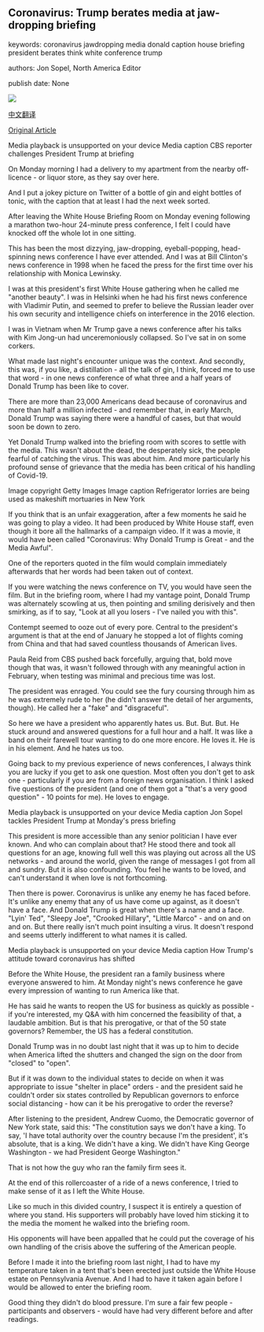 ## Coronavirus: Trump berates media at jaw-dropping briefing

keywords: coronavirus jawdropping media donald caption house briefing president berates think white conference trump

authors: Jon Sopel, North America Editor

publish date: None

![](https://ichef.bbci.co.uk/images/ic/1024x576/p089f9z0.jpg)

[中文翻译](Coronavirus%3A%20Trump%20berates%20media%20at%20jaw-dropping%20briefing_zh.md)

[Original Article](https://www.bbc.com/news/world-us-canada-52276004)

Media playback is unsupported on your device Media caption CBS reporter challenges President Trump at briefing

On Monday morning I had a delivery to my apartment from the nearby off-licence - or liquor store, as they say over here.

And I put a jokey picture on Twitter of a bottle of gin and eight bottles of tonic, with the caption that at least I had the next week sorted.

After leaving the White House Briefing Room on Monday evening following a marathon two-hour 24-minute press conference, I felt I could have knocked off the whole lot in one sitting.

This has been the most dizzying, jaw-dropping, eyeball-popping, head-spinning news conference I have ever attended. And I was at Bill Clinton's news conference in 1998 when he faced the press for the first time over his relationship with Monica Lewinsky.

I was at this president's first White House gathering when he called me "another beauty". I was in Helsinki when he had his first news conference with Vladimir Putin, and seemed to prefer to believe the Russian leader over his own security and intelligence chiefs on interference in the 2016 election.

I was in Vietnam when Mr Trump gave a news conference after his talks with Kim Jong-un had unceremoniously collapsed. So I've sat in on some corkers.

What made last night's encounter unique was the context. And secondly, this was, if you like, a distillation - all the talk of gin, I think, forced me to use that word - in one news conference of what three and a half years of Donald Trump has been like to cover.

There are more than 23,000 Americans dead because of coronavirus and more than half a million infected - and remember that, in early March, Donald Trump was saying there were a handful of cases, but that would soon be down to zero.

Yet Donald Trump walked into the briefing room with scores to settle with the media. This wasn't about the dead, the desperately sick, the people fearful of catching the virus. This was about him. And more particularly his profound sense of grievance that the media has been critical of his handling of Covid-19.

Image copyright Getty Images Image caption Refrigerator lorries are being used as makeshift mortuaries in New York

If you think that is an unfair exaggeration, after a few moments he said he was going to play a video. It had been produced by White House staff, even though it bore all the hallmarks of a campaign video. If it was a movie, it would have been called "Coronavirus: Why Donald Trump is Great - and the Media Awful".

One of the reporters quoted in the film would complain immediately afterwards that her words had been taken out of context.

If you were watching the news conference on TV, you would have seen the film. But in the briefing room, where I had my vantage point, Donald Trump was alternately scowling at us, then pointing and smiling derisively and then smirking, as if to say, "Look at all you losers - I've nailed you with this".

Contempt seemed to ooze out of every pore. Central to the president's argument is that at the end of January he stopped a lot of flights coming from China and that had saved countless thousands of American lives.

Paula Reid from CBS pushed back forcefully, arguing that, bold move though that was, it wasn't followed through with any meaningful action in February, when testing was minimal and precious time was lost.

The president was enraged. You could see the fury coursing through him as he was extremely rude to her (he didn't answer the detail of her arguments, though). He called her a "fake" and "disgraceful".

So here we have a president who apparently hates us. But. But. But. He stuck around and answered questions for a full hour and a half. It was like a band on their farewell tour wanting to do one more encore. He loves it. He is in his element. And he hates us too.

Going back to my previous experience of news conferences, I always think you are lucky if you get to ask one question. Most often you don't get to ask one - particularly if you are from a foreign news organisation. I think I asked five questions of the president (and one of them got a "that's a very good question" - 10 points for me). He loves to engage.

Media playback is unsupported on your device Media caption Jon Sopel tackles President Trump at Monday's press briefing

This president is more accessible than any senior politician I have ever known. And who can complain about that? He stood there and took all questions for an age, knowing full well this was playing out across all the US networks - and around the world, given the range of messages I got from all and sundry. But it is also confounding. You feel he wants to be loved, and can't understand it when love is not forthcoming.

Then there is power. Coronavirus is unlike any enemy he has faced before. It's unlike any enemy that any of us have come up against, as it doesn't have a face. And Donald Trump is great when there's a name and a face. "Lyin' Ted", "Sleepy Joe", "Crooked Hillary", "Little Marco" - and on and on and on. But there really isn't much point insulting a virus. It doesn't respond and seems utterly indifferent to what names it is called.

Media playback is unsupported on your device Media caption How Trump's attitude toward coronavirus has shifted

Before the White House, the president ran a family business where everyone answered to him. At Monday night's news conference he gave every impression of wanting to run America like that.

He has said he wants to reopen the US for business as quickly as possible - if you're interested, my Q&A with him concerned the feasibility of that, a laudable ambition. But is that his prerogative, or that of the 50 state governors? Remember, the US has a federal constitution.

Donald Trump was in no doubt last night that it was up to him to decide when America lifted the shutters and changed the sign on the door from "closed" to "open".

But if it was down to the individual states to decide on when it was appropriate to issue "shelter in place" orders - and the president said he couldn't order six states controlled by Republican governors to enforce social distancing - how can it be his prerogative to order the reverse?

After listening to the president, Andrew Cuomo, the Democratic governor of New York state, said this: "The constitution says we don't have a king. To say, 'I have total authority over the country because I'm the president', it's absolute, that is a king. We didn't have a king. We didn't have King George Washington - we had President George Washington."

That is not how the guy who ran the family firm sees it.

At the end of this rollercoaster of a ride of a news conference, I tried to make sense of it as I left the White House.

Like so much in this divided country, I suspect it is entirely a question of where you stand. His supporters will probably have loved him sticking it to the media the moment he walked into the briefing room.

His opponents will have been appalled that he could put the coverage of his own handling of the crisis above the suffering of the American people.

Before I made it into the briefing room last night, I had to have my temperature taken in a tent that's been erected just outside the White House estate on Pennsylvania Avenue. And I had to have it taken again before I would be allowed to enter the briefing room.

Good thing they didn't do blood pressure. I'm sure a fair few people - participants and observers - would have had very different before and after readings.